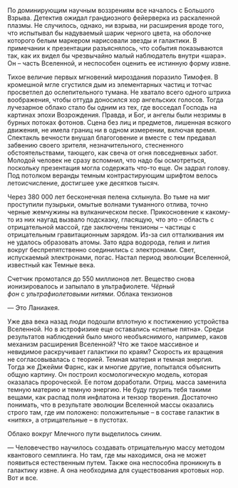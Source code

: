По доминирующим научным воззрениям все началось с Большого Взрыва. Детектив ожидал грандиозного фейерверка из раскаленной плазмы. Не случилось, однако, ни взрыва, ни расширения вроде того, что испытывал бы надуваемый шарик черного цвета, на оболочке которого белым маркером нарисовали звезды и галактики. В примечании к презентации разъяснялось, что события показываются так, как их видел бы чрезвычайно малый наблюдатель внутри «шара». Он – часть Вселенной, и неспособен оценить ее истинную форму извне. 

Тихое величие первых мгновений мироздания поразило Тимофея. В кромешной мгле сгустился дым из элементарных частиц и тотчас просветлел до ослепительного тумана. Не хватало всего одного штриха воображения, чтобы оттуда доносился хор ангельских голосов. Тогда лучезарное облако стало бы одним из тех, где восседал Господь на картинах эпохи Возрождения. Правда, и Бог, и ангелы были незримы в бурных потоках фотонов. Сцена без лиц и предметов, лишенная всякого движения, не имела границ ни в одном измерении, включая время. Спектакль вечности внушал благоговение и вместе с тем предавал забвению своего зрителя, незначительного, стесненного обстоятельствами, тающего, как свеча от огня повседневных забот. Молодой человек не сразу вспомнил, что надо бы осмотреться, поскольку презентация могла содержать что-то еще. Он задрал голову. Под потолком веранды темным контрастирующим шрифтом велось летоисчисление, достигшее уже десятков тысяч.

Через 380 000 лет бесконечная пелена схлынула. Во тьме на миг проступили пузырьки, омытые волнами туманного отлива, точно черные жемчужины на вулканическом песке. Прикосновение к какому-то из них наугад вызвало подсказку, гласящую, что это – область с отрицательной массой, где заключены тензионы – частицы с отрицательным гравитационным зарядом. Из-за сил отталкивания им не удалось образовать атомы. Зато ядра водорода, гелия и лития вокруг беспрепятственно соединились с электронами. Свет, испускаемый электронами, погас. Настал период эволюции Вселенной, известный как Темные века.

Счетчик промотался до 550 миллионов лет. Вещество снова ионизировалось и запылало в ультрафиолете. _Чёрный фон_ с _ультрафиолетовыми нитями_. Облака тензионов

— Это Ланиакея. 

Уже два века назад люди подошли вплотную к постижению устройства Вселенной. Но в астрофизике еще оставались «слепые пятна». Среди результатов наблюдений было много необъяснимого, например, каков механизм расширения Вселенной? Что же такое массивное и невидимое раскручивает галактики по краям? Скорость их вращения не согласовывалась с теорией.  Темная материя и темная энергия. Тогда же Джейми Фарнс, как и многие другие, попытался объяснить общую картину. Он построил космологическую модель, которая оказалась пророческой. Ее потом доработали. Отриц. масса заменила темную материю и темную энергию. Не буду грузить тебя такими вещами, как распад поля инфлатона и тензор творения. Достаточно понимать, что в результате эволюции Вселенной массы оказались строго там, где им положено: положительные – в составе галактик в «нитях», а отрицательные – в пустотах. 

Облако вокруг Млечного пути выделилось синим.

— Человечество научилось создавать отрицательную массу методом квантового семплинга. Но там, где мы находимся, она не может появиться естественным путем. Также она неспособна проникнуть в галактику извне. А она необходима для существования кротовых нор. Вот и все.

